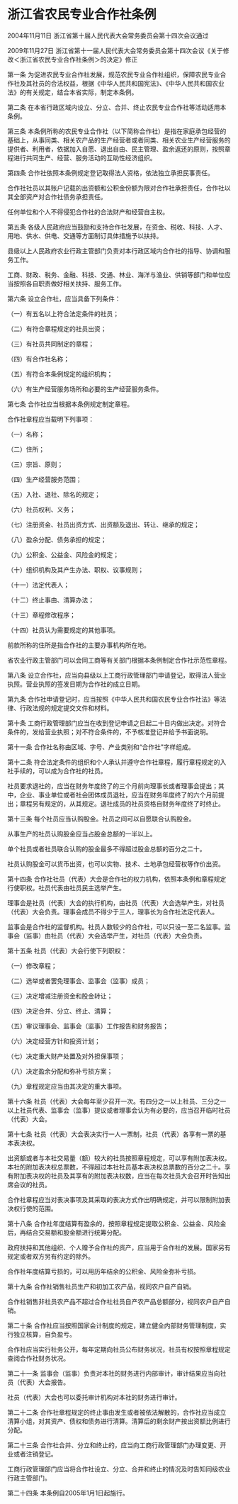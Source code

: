 # 浙江省农民专业合作社条例

2004年11月11日 浙江省第十届人民代表大会常务委员会第十四次会议通过

2009年11月27日 浙江省第十一届人民代表大会常务委员会第十四次会议《关于修改＜浙江省农民专业合作社条例＞的决定》修正

<!-- INFO END -->

第一条 为促进农民专业合作社发展，规范农民专业合作社组织，保障农民专业合作社及其社员的合法权益，根据《中华人民共和国宪法》、《中华人民共和国农业法》的有关规定，结合本省实际，制定本条例。

第二条 在本省行政区域内设立、分立、合并、终止农民专业合作社等活动适用本条例。

第三条 本条例所称的农民专业合作社（以下简称合作社）是指在家庭承包经营的基础上，从事同类、相关农产品的生产经营者或者同类、相关农业生产经营服务的提供者、利用者，依据加入自愿、退出自由、民主管理、盈余返还的原则，按照章程进行共同生产、经营、服务活动的互助性经济组织。

第四条 合作社依照本条例规定登记取得法人资格，依法独立承担民事责任。

合作社社员以其账户记载的出资额和公积金份额为限对合作社承担责任，合作社以其全部资产对合作社债务承担责任。

任何单位和个人不得侵犯合作社的合法财产和经营自主权。

第五条 各级人民政府应当鼓励和支持合作社发展，在资金、税收、科技、人才、用地、供水、供电、交通等方面制订具体措施予以扶持。

县级以上人民政府农业行政主管部门负责对本行政区域内合作社的指导、协调和服务工作。

工商、财政、税务、金融、科技、交通、林业、海洋与渔业、供销等部门和单位应当按照各自职责做好相关扶持、服务工作。

第六条 设立合作社，应当具备下列条件：

（一）有五名以上符合法定条件的社员；

（二）有符合章程规定的社员出资；

（三）有社员共同制定的章程；

（四）有合作社名称；

（五）有符合本条例规定的组织机构；

（六）有生产经营服务场所和必要的生产经营服务条件。

第七条 合作社应当根据本条例规定制定章程。

合作社章程应当载明下列事项：

（一）名称；

（二）住所；

（三）宗旨、原则；

（四）生产经营服务范围；

（五）入社、退社、除名的规定；

（六）社员权利、义务；

（七）注册资金、社员出资方式、出资额及退出、转让、继承的规定；

（八）盈余分配、债务承担的规定；

（九）公积金、公益金、风险金的规定；

（十）组织机构及其产生办法、职权、议事规则；

（十一）法定代表人；

（十二）终止事由、清算办法；

（十三）章程修改程序；

（十四）社员认为需要规定的其他事项。

前款所称的住所是指合作社的主要办事机构所在地。

省农业行政主管部门可以会同工商等有关部门根据本条例制定合作社示范性章程。

第八条 设立合作社，应当向县级以上工商行政管理部门申请登记，取得法人营业执照。营业执照的签发日期为合作社的成立日期。

第九条 合作社申请登记时，应当按照《中华人民共和国农民专业合作社法》等法律、行政法规的规定提交文件和材料。

第十条 工商行政管理部门应当在收到登记申请之日起二十日内做出决定。对符合条件的，发给营业执照；对不符合条件的，不予核准登记并给予书面说明。

第十一条 合作社名称由区域、字号、产业类别和“合作社”字样组成。

第十二条 符合法定条件的组织和个人承认并遵守合作社章程，履行章程规定的入社手续的，可以成为合作社的社员。

社员要求退社的，应当在财务年度终了的三个月前向理事长或者理事会提出；其中，企业、事业单位或者社会团体成员退社，应当在财务年度终了的六个月前提出；章程另有规定的，从其规定。退社成员的社员资格自财务年度终了时终止。

第十三条 每个社员应当认购股金。社员之间可以自愿联合认购股金。

从事生产的社员认购股金应当占股金总额的一半以上。

单个社员或者社员联合认购的股金最多不得超过股金总额的百分之二十。

社员认购股金可以货币出资，也可以实物、技术、土地承包经营权等作价出资。

第十四条 合作社社员（代表）大会是合作社的权力机构，依照本条例和章程规定行使职权。社员代表由社员民主选举产生。

理事会是社员（代表）大会的执行机构，由社员（代表）大会选举产生，对社员（代表）大会负责。理事会成员不得少于三人，理事长为合作社法定代表人。

监事会是合作社的监督机构。社员人数较少的合作社，可以只设一至二名监事。监事会（监事）由社员（代表）大会选举产生，对社员（代表）大会负责。

第十五条 社员（代表）大会行使下列职权：

（一）修改章程；

（二）选举或者罢免理事会、监事会（监事）成员；

（三）决定增减注册资金和股金转让；

（四）决定合并、分立、终止、清算；

（五）审议理事会、监事会（监事）工作报告和财务报告；

（六）决定经营方针和投资计划；

（七）决定重大财产处置及对外担保事项；

（八）决定盈余分配和弥补亏损方案；

（九）章程规定应当由其决定的重大事项。

第十六条 社员（代表）大会每年至少召开一次。有四分之一以上社员、三分之一以上社员代表、监事会（监事）提议或者理事会认为有必要的，应当召开临时社员（代表）大会。

第十七条 社员（代表）大会表决实行一人一票制，社员（代表）各享有一票的基本表决权。

出资额或者与本社交易量（额）较大的社员按照章程规定，可以享有附加表决权。本社的附加表决权总票数，不得超过本社社员基本表决权总票数的百分之二十。享有附加表决权的社员及其享有的附加表决权数，应当在每次社员大会召开时告知出席会议的社员。

合作社章程应当对表决事项及其采取的表决方式作出明确规定，并可以限制附加表决权行使的范围。

第十八条 合作社年度结算有盈余的，按照章程规定提取公积金、公益金、风险金后，再结合交易额和股金额进行统筹分配。

政府扶持和其他组织、个人赠予合作社的资产，应当用于合作社的发展。国家另有规定或者双方另有约定的除外。

合作社年度结算亏损的，可以用历年结余的公积金、风险金弥补亏损。

第十九条 合作社销售社员生产和初加工农产品，视同农户自产自销。

合作社销售非社员农产品不超过合作社社员自产农产品总额部分，视同农户自产自销。

第二十条 合作社应当按照国家会计制度的规定，建立健全内部财务管理制度，实行独立核算，自负盈亏。

合作社应当实行社务公开，每年定期向社员公布财务状况，社员有权按照章程规定查阅合作社财务状况。

第二十一条 监事会（监事）负责对本社的财务进行内部审计，审计结果应当向社员（代表）大会报告。

社员（代表）大会也可以委托审计机构对本社的财务进行审计。

第二十二条 合作社章程规定的终止事由发生或者被依法解散的，合作社应当成立清算小组，对其资产、债权和债务进行清算。清算后的剩余财产按出资额比例进行分配。

第二十三条 合作社合并、分立和终止的，应当向工商行政管理部门办理变更、开业或者注销登记。

工商行政管理部门应当将合作社设立、分立、合并和终止的情况及时告知同级农业行政主管部门。

第二十四条 本条例自2005年1月1日起施行。